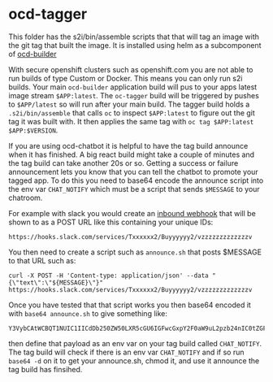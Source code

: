 # ocd-tagger

This folder has the s2i/bin/assemble scripts that that will tag an image with the git tag that built the image. It is installed using helm as a subcomponent of [ocd-builder](https://github.com/ocd-scm/ocd-builder)

With secure openshift clusters such as openshift.com you are not able to run builds of type Custom or Docker. This means you can only run s2i builds. Your main `ocd-builder` application build will pus to your apps latest image stream `$APP:latest`. The `oc-tagger` build will be triggered by pushes to `$APP/latest` so will run after your main build. The tagger build holds a `.s2i/bin/assemble` that calls `oc` to inspect `$APP:latest` to figure out the git tag it was built with. It then applies the same tag with `oc tag $APP:latest $APP:$VERSION`. 

If you are using ocd-chatbot it is helpful to have the tag build announce when it has finished. A big react build might take a couple of minutes and the tag build can take another 20s or so. Getting a success or failure announcement lets you know that you can tell the chatbot to promote your tagged app. To do this you need to base64 encode the announce script into the env var `CHAT_NOTIFY` which must be a script that sends `$MESSAGE` to your chatroom. 

For example with slack you would create an [inbound webhook](https://api.slack.com/incoming-webhooks#create_a_webhook) that will be shown to as a POST URL like this containing your unique IDs:

```
https://hooks.slack.com/services/Txxxxxx2/Buyyyyyy2/vzzzzzzzzzzzzzv
```

You then need to create a script such as `announce.sh` that posts $MESSAGE to that URL such as:

```
curl -X POST -H 'Content-type: application/json' --data "{\"text\":\"${MESSAGE}\"}" https://hooks.slack.com/services/Txxxxxx2/Buyyyyyy2/vzzzzzzzzzzzzzv
```

Once you have tested that that script works you then base64 encoded it with `base64 announce.sh` to give something like:

```
Y3VybCAtWCBQT1NUIC1IICdDb250ZW50LXR5cGU6IGFwcGxpY2F0aW9uL2pzb24nIC0tZGF0YSAie1widGV4dFwiOlwiJHtNRVNTQUdFfVwifSIgaHR0cHM6Ly9ob29rcy5zbGFjay5jb20vc2VydmljZXMvVHh4eHh4eDIvQnV5eXl5eXkyL3Z6enp6enp6enp6enp6dgo=
```

then define that payload as an env var on your tag build called `CHAT_NOTIFY`. The tag build will check if there is an env var `CHAT_NOTIFY` and if so run `base64 -d` on it to get your announce.sh, chmod it, and use it announce the tag build has finsihed. 
